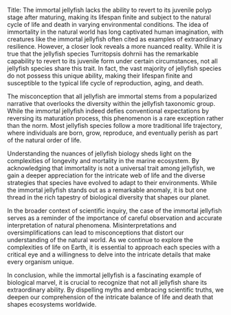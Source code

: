 Title: The immortal jellyfish lacks the ability to revert to its juvenile polyp stage after maturing, making its lifespan finite and subject to the natural cycle of life and death in varying environmental conditions.
The idea of immortality in the natural world has long captivated human imagination, with creatures like the immortal jellyfish often cited as examples of extraordinary resilience. However, a closer look reveals a more nuanced reality. While it is true that the jellyfish species Turritopsis dohrnii has the remarkable capability to revert to its juvenile form under certain circumstances, not all jellyfish species share this trait. In fact, the vast majority of jellyfish species do not possess this unique ability, making their lifespan finite and susceptible to the typical life cycle of reproduction, aging, and death.

The misconception that all jellyfish are immortal stems from a popularized narrative that overlooks the diversity within the jellyfish taxonomic group. While the immortal jellyfish indeed defies conventional expectations by reversing its maturation process, this phenomenon is a rare exception rather than the norm. Most jellyfish species follow a more traditional life trajectory, where individuals are born, grow, reproduce, and eventually perish as part of the natural order of life.

Understanding the nuances of jellyfish biology sheds light on the complexities of longevity and mortality in the marine ecosystem. By acknowledging that immortality is not a universal trait among jellyfish, we gain a deeper appreciation for the intricate web of life and the diverse strategies that species have evolved to adapt to their environments. While the immortal jellyfish stands out as a remarkable anomaly, it is but one thread in the rich tapestry of biological diversity that shapes our planet.

In the broader context of scientific inquiry, the case of the immortal jellyfish serves as a reminder of the importance of careful observation and accurate interpretation of natural phenomena. Misinterpretations and oversimplifications can lead to misconceptions that distort our understanding of the natural world. As we continue to explore the complexities of life on Earth, it is essential to approach each species with a critical eye and a willingness to delve into the intricate details that make every organism unique.

In conclusion, while the immortal jellyfish is a fascinating example of biological marvel, it is crucial to recognize that not all jellyfish share its extraordinary ability. By dispelling myths and embracing scientific truths, we deepen our comprehension of the intricate balance of life and death that shapes ecosystems worldwide.